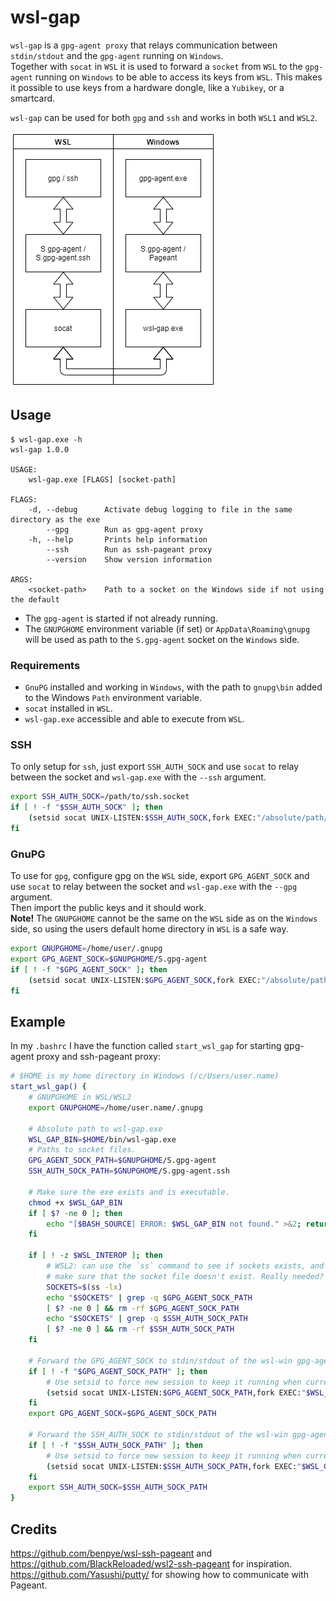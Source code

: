 # wsl-gap

`wsl-gap` is a `gpg-agent proxy` that relays communication between `stdin/stdout` 
and the `gpg-agent` running on `Windows`.  
Together with `socat` in `WSL` it is used to forward a `socket` from `WSL` 
to the `gpg-agent` running on `Windows` to be able to access its keys from `WSL`. 
This makes it possible to use keys from a hardware dongle, like a `Yubikey`, or
a smartcard.

`wsl-gap` can be used for both `gpg` and `ssh` and works in both `WSL1` and `WSL2`.

![Connection Diagram](./flowchart.png)

## Usage
```
$ wsl-gap.exe -h
wsl-gap 1.0.0

USAGE:
    wsl-gap.exe [FLAGS] [socket-path]

FLAGS:
    -d, --debug      Activate debug logging to file in the same directory as the exe
        --gpg        Run as gpg-agent proxy
    -h, --help       Prints help information
        --ssh        Run as ssh-pageant proxy
        --version    Show version information

ARGS:
    <socket-path>    Path to a socket on the Windows side if not using the default
```

* The `gpg-agent` is started if not already running.
* The `GNUPGHOME` environment variable (if set) or `AppData\Roaming\gnupg` will be
  used as path to the `S.gpg-agent` socket on the `Windows` side.

### Requirements
* `GnuPG` installed and working in `Windows`, with the path to `gnupg\bin` added
  to the Windows `Path` environment variable.
* `socat` installed in `WSL`.
* `wsl-gap.exe` accessible and able to execute from `WSL`.

### SSH
To only setup for `ssh`, just export `SSH_AUTH_SOCK` and use `socat` to relay between
the socket and `wsl-gap.exe` with the `--ssh` argument.
```bash
export SSH_AUTH_SOCK=/path/to/ssh.socket
if [ ! -f "$SSH_AUTH_SOCK" ]; then
    (setsid socat UNIX-LISTEN:$SSH_AUTH_SOCK,fork EXEC:"/absolute/path/to/wsl-gap.exe --ssh" &) >/dev/null 2>&1
fi
```

### GnuPG
To use for `gpg`, configure gpg on the `WSL` side, export `GPG_AGENT_SOCK` and use 
`socat` to relay between the socket and `wsl-gap.exe` with the `--gpg` argument.  
Then import the public keys and it should work.  
**Note!** The `GNUPGHOME` cannot be the same on the `WSL` side as on the `Windows`
side, so using the users default home directory in `WSL` is a safe way.
```bash
export GNUPGHOME=/home/user/.gnupg
export GPG_AGENT_SOCK=$GNUPGHOME/S.gpg-agent
if [ ! -f "$GPG_AGENT_SOCK" ]; then
    (setsid socat UNIX-LISTEN:$GPG_AGENT_SOCK,fork EXEC:"/absolute/path/to/wsl-gap.exe --gpg" &) >/dev/null 2>&1
fi
```

## Example
In my `.bashrc` I have the function called `start_wsl_gap` for starting gpg-agent proxy and ssh-pageant proxy:
```bash
# $HOME is my home directory in Windows (/c/Users/user.name)
start_wsl_gap() {
    # GNUPGHOME in WSL/WSL2
    export GNUPGHOME=/home/user.name/.gnupg

    # Absolute path to wsl-gap.exe
    WSL_GAP_BIN=$HOME/bin/wsl-gap.exe
    # Paths to socket files.
    GPG_AGENT_SOCK_PATH=$GNUPGHOME/S.gpg-agent
    SSH_AUTH_SOCK_PATH=$GNUPGHOME/S.gpg-agent.ssh

    # Make sure the exe exists and is executable.
    chmod +x $WSL_GAP_BIN
    if [ $? -ne 0 ]; then
        echo "[$BASH_SOURCE] ERROR: $WSL_GAP_BIN not found." >&2; return 1;
    fi

    if [ ! -z $WSL_INTEROP ]; then
        # WSL2: can use the `ss` command to see if sockets exists, and if not
        # make sure that the socket file doesn't exist. Really needed? Dunno...
        SOCKETS=$(ss -lx)
        echo "$SOCKETS" | grep -q $GPG_AGENT_SOCK_PATH
        [ $? -ne 0 ] && rm -rf $GPG_AGENT_SOCK_PATH
        echo "$SOCKETS" | grep -q $SSH_AUTH_SOCK_PATH
        [ $? -ne 0 ] && rm -rf $SSH_AUTH_SOCK_PATH
    fi

    # Forward the GPG_AGENT_SOCK to stdin/stdout of the wsl-win gpg-agent proxy
    if [ ! -f "$GPG_AGENT_SOCK_PATH" ]; then
        # Use setsid to force new session to keep it running when current terminal closes
        (setsid socat UNIX-LISTEN:$GPG_AGENT_SOCK_PATH,fork EXEC:"$WSL_GAP_BIN --gpg" &) >/dev/null 2>&1
    fi
    export GPG_AGENT_SOCK=$GPG_AGENT_SOCK_PATH

    # Forward the SSH_AUTH_SOCK to stdin/stdout of the wsl-win gpg-agent proxy
    if [ ! -f "$SSH_AUTH_SOCK_PATH" ]; then
        # Use setsid to force new session to keep it running when current terminal closes
        (setsid socat UNIX-LISTEN:$SSH_AUTH_SOCK_PATH,fork EXEC:"$WSL_GAP_BIN --ssh" &) >/dev/null 2>&1
    fi
    export SSH_AUTH_SOCK=$SSH_AUTH_SOCK_PATH
}
```

## Credits
https://github.com/benpye/wsl-ssh-pageant and https://github.com/BlackReloaded/wsl2-ssh-pageant for inspiration.  
https://github.com/Yasushi/putty/ for showing how to communicate with Pageant.
